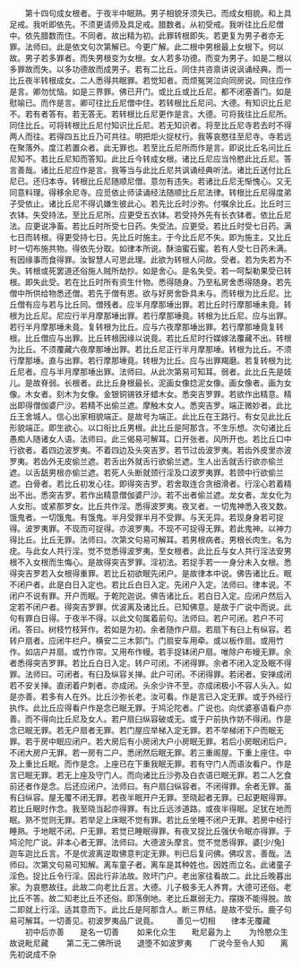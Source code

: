 <!-- { "loadSidebar": true } -->
　　第十四句成女根者。于夜半中眠熟。男子相貌牙须失已。而成女相貌。和上具足戒。我听即依先。不须更请师及具足戒。腊数者。从初受戒。我听往比丘尼僧中。依先腊数而住。不同者。故出精为初。此罪转根即失。若更复为男子者亦无罪。法师曰。此是依文句次第解已。今更广解。此二根中男根最上女根下。何以故。男子若多罪者。而失男根变为女根。女人若多功德。而变为男子。如是二根以多罪故而失。以多功德故而成男子。若有二比丘。同住共咨禀讲说讽诵经典。而一比丘夜半转根成女。二人悉得共眠罪。若觉知者。而烦冤哭泣向同房说。同住应作是言。卿勿忧恼。如是三界罪。佛已开门。或比丘或比丘尼。都不闭塞善门。如是慰喻已。而作是言。卿可往比丘尼僧中住。若转根比丘尼问。大德。有知识比丘尼不。若有者答有。若无答无。若转根比丘尼更作是言。大德。可将我往比丘尼所。同住比丘。可将转根比丘尼付知识比丘尼。若无知识者。将至比丘尼寺若去时不得两人而往。若得四五比丘乃可共往。明把炬火捉杖行。我等哀愍往至尼寺。寺若远在聚落外。度江若置众者。此无罪也。若至比丘尼所而作是言。即说比丘名问比丘尼知不。若比丘尼知而答知。此比丘今转成女根。诸比丘尼应当怜愍此比丘尼。答言善哉。诸比丘尼应作是言。我等当与此比丘尼共讽诵经典听法。诸比丘送付比丘尼已。还归本寺。转根比丘尼随顺尼僧。意勿有违失。若诸比丘尼无惭愧心。又无同意料理。得移余尼寺。应觅依止师读诵经法随顺比丘尼法律。转根比丘尼得度弟子受依止。诸比丘尼不得讥嫌生彼此心。若先比丘时沙弥。付嘱余比丘。比丘时三衣钵。失受持法。至比丘尼所。应更受五衣钵。若受持外先有长衣钵者。依比丘尼法。应更说净畜。若比丘时所受七日药。失受法。应更受。若比丘时受七日药。满七日而转根。得更受持七日。先比丘时施主。于今比丘尼不失。即为施主。又比丘时一切布施共物。得依先分取。如律本所说。酥油蜜石蜜。若有人受七日药未满。有因缘事而食得罪。汝智慧人可思此理。此欲为转根人问故。受者。若为失若为不失。转根或死罢道还俗施人贼所劫抄。如是舍心。是名失受。若一呵梨勒果受已转根。即失此受。若在比丘时所有资生什物。悉得随身。乃至私房舍悉得随身。若先僧中所供给物悉还僧。若先于僧有恩。欲与好房舍卧具未与。而转根为比丘尼。比丘僧有应与若与比丘同。僧残者。应半月摩那埵出罪。若比丘时行摩那埵未竟。转根为比丘尼。尼应行半月摩那埵出罪。若行摩那埵竟。转根为比丘尼。应与出罪。若行半月摩那埵未竟。复转根为比丘。应与六夜摩那埵出罪。若行摩那埵竟复转根。比丘僧应与出罪。比丘转根因缘以说竟。若比丘尼时行媒嫁法覆藏不出。转根为比丘。不须覆藏六夜摩那埵出罪。若比丘尼正行半月摩那埵。转根为比丘。不须行摩那埵。直与出罪。若行摩那埵竟。转根为比丘。应与出罪羯磨。若复转根为比丘尼者。应与半月摩那埵出罪。法师曰。从此次第易可知耳。弱者。此比丘先是妓儿。是故脊弱。长根者。此比丘身根最长。泥画女像捻泥女像。画女像者。画为女像。木女者。刻木为女像。金银铜锡铁牙蜡木女。悉突吉罗罪。若欲作出精意。精出即得僧伽婆尸沙。若精不出偷兰遮。摩触木女人。悉突吉罗。端正微妙者。此比丘王舍城人。信心出家相貌端正。是故号为端正。此比丘在王路行。有女见此比丘形貌端正。即生欲心。以口衔比丘男根。此比丘是阿那含。不生乐想。次句诸比丘愚痴人随诸女人语。法师曰。此三偈易可解耳。口开张者。风所开也。若比丘口中行欲者。着四边波罗夷。不着四边及头突吉罗。若节过齿波罗夷。若齿外皮里亦波罗夷。若齿外无皮偷兰遮。若舌出外就舌行欲偷兰遮。生人出舌就舌行欲亦偷兰遮。以舌舐男根亦偷兰遮。若死人头断就颈行淫及口波罗夷罪。若颈中行欲偷兰遮。白骨者。若比丘初发心往。即得突吉罗。若舍取连合贪细滑者。行淫心若着精出不出。悉突吉罗。若作出精意僧伽婆尸沙。若不出者偷兰遮。龙女者。龙女化为人女形。或紧那罗女。比丘共作淫。悉得波罗夷。夜叉者。一切鬼神悉入夜叉数。饿鬼者。一切饿鬼。有饿鬼。半月受罪半月不受罪。与天无异。若现身身若可捉得。波罗夷罪。不现而可捉得。亦波罗夷。不现不可捉得无罪。若此鬼神。以神力得比丘。比丘无罪。法师曰。次第文句易可解耳。若男根病者。男根长肉生。名为疣。与此女人共行淫。觉不觉悉得波罗夷。至女根者。此比丘与女人共行淫法安男根不入女根而生悔心。是故得突吉罗罪。淫初法。若捉手若一一身分未入女根。悉得突吉罗若入女根得重罪。若比丘初欲眠先闭户。是故律本中说。佛告诸比丘。眠不闭户者。此是白日入定也。若比丘白日入定。先闭户入定。法师曰。律本说。不闭户不说有罪。开户而眠。于乾陀迦说。佛告诸比丘。若白日入定。应闭户然后入定若不闭户者。得突吉罗罪。优波离及诸比丘。已知佛意。是故于广说中而说。此句有罪白日得。于夜半不得。以此文句属着前句。法师曰。若户可闭。若户不可闭。答曰。树枝竹枝笄作。若如是为初。余者随作户扇。若扇下有臼上有纵容。若转户扇者。应闭牛栏户。横安二三木郭门。门扇安车用牵。或以板作扇。或用竹作。如店户并扇。或竹作帘。又用布作幔。若手捉钵闭户扇。唯除户布幔无罪。余者悉得突吉罗罪。若比丘白日入定。转户可闭。不闭得罪。余者不闭入定及眠不得罪。法师曰。可闭者。有臼及纵容关掸。此户可闭。不闭得罪。若闭者。安掸成闭若不安关掸。直闭着户刺者。亦成闭。头余少许不至。亦成闭极小不容人头入。如是亦善。若多有人在外。比丘沙弥长老。汝可看。作是言已入定无罪。或于外经行执作。此比丘应得看户作是念已眠无罪。于鸠沦陀者。广说也。向优婆塞语看户亦善。而不得向比丘尼及女人。若户扇臼纵容破或无。或于户前执作妨不得闭。作是念已眠无罪。若无户扇者无罪。若门屋应举梯入定无罪。若不举梯闭下户而眠无罪。若于房中眠应闭户。若大房后有小房闭大户小房眠无罪。若后小房眠闭后户。不闭大房户无罪。若一房有二户。悉闭然后眠无罪。若三重阁屋。下重上座住。中及上重比丘眠。而作是念。上座已在下重我眠无罪。若有守门人而语汝看户。作是言已眠无罪。若无上座及守门人。而向诸比丘沙弥及白衣语已眠无罪。若二人乞食前还者作是念。后还应闭户。法师曰。有户扇臼纵容者。不闭得罪。余者无罪。虽有臼纵容。屋无覆不闭无罪。若夜半眠开户无罪。至晓起者无罪。已起更眠得罪。若比丘眠时作念。我至晓当起亦得罪。有比丘远涉道路。或夜半得眠。足犹在地而眠。熟不觉则无罪。若举足上床眠不觉有罪。若比丘坐睡不闭户无罪。若房中经行睡熟。于地眠不闭。户无罪。若觉已睡眠得罪。有夜叉捉比丘强伏令眠亦得罪。于鸠沦陀广说。非本心者无罪。法师曰。大德波头摩言。觉不觉悉得罪。婆[少/兔]迦车迦比丘言。不是优波离逆取佛意判定无罪。判已后复问佛。佛叹言。善哉。法师曰。次第文句易可知解。离车童子者。离车是其种姓也。因姓而立名。此诸童子淫色。捉比丘令行淫。因此行非法故。败坏门户。老出家往看故二。此比丘晚暮出家。为哀愍故往。此故二向老比丘言。大德。儿子极多无人养育。大德可还俗。老比丘不答。故二知老比丘不还俗。即荡倒地。老比丘羸弱无力。摆拨不能得脱。故二即就上行淫。适其意而下。此比丘是阿那含人。断三界结。是故不受乐。鹿子句易可解耳。一切善见。初波罗夷品广说竟。
　　善见一切相　　律本无覆藏
　　初中后亦善　　是名一切善
　　如来化众生　　毗尼最为上
　　为怜愍众生　　故说毗尼藏
　　第二无二佛所说　　退堕不如波罗夷
　　广说今至令人知　　离先初说成不杂

